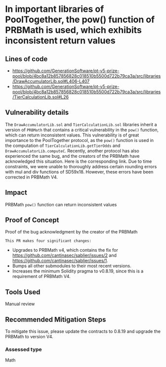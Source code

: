 # In important libraries of PoolTogether, the pow() function of PRBMath is used, which exhibits inconsistent return values

## Lines of code
- https://github.com/GenerationSoftware/pt-v5-prize-pool/blob/4bc8a12b857856828c018510b5500d722b79ca3a/src/libraries/DrawAccumulatorLib.sol#L406-L407
- https://github.com/GenerationSoftware/pt-v5-prize-pool/blob/4bc8a12b857856828c018510b5500d722b79ca3a/src/libraries/TierCalculationLib.sol#L26

## Vulnerability details
The `DrawAccumulatorLib.sol` and `TierCalculationLib.sol` libraries inherit a version of `PRBMath` that contains a critical vulnerability in the `pow()` function, which can return inconsistent values. This vulnerability is of great importance to the PoolTogether protocol, as the `pow()` function is used in the computation of `TierCalculationLib.getTierOdds` and `DrawAccumulatorLib.computeC`. Recently, another protocol has also experienced the same bug, and the creators of the PRBMath have acknowledged this situation. Here is the corresponding link. Due to time constraints, we were unable to thoroughly address certain rounding errors with mul and div functions of SD59x18. However, these errors have been corrected in PRBMath V4.

## Impact
PRBMath `pow()` function can return inconsistent values

## Proof of Concept
Proof of the bug acknowledgment by the creator of the PRBMath

`This PR makes four significant changes:`

- Upgrades to PRBMath v4, which contains the fix for https://github.com/cantinasec/sablier/issues/2 and https://github.com/cantinasec/sablier/issues/1.
- Bumps all other submodules to their most recent versions.
- Increases the minimum Solidity pragma to v0.8.19, since this is a requirement of PRBMath V4.

## Tools Used
Manual review

## Recommended Mitigation Steps
To mitigate this issue, please update the contracts to 0.8.19 and upgrade the PRBMath to version V4.

### Assessed type
Math